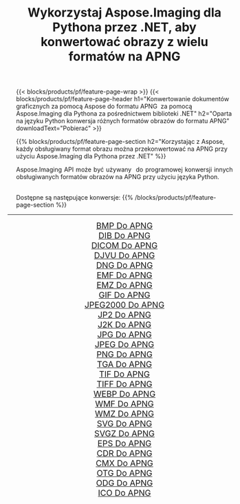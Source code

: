 ﻿---
title: Wykorzystaj Aspose.Imaging dla Pythona przez .NET, aby konwertować obrazy z wielu formatów na APNG 
weight: 3920
url: /pl/python-net/conversion/to/apng/ 
lang: pl
langdirlevel: 2
locales: zh-hans,ja,it,ru,de,es,fr,nl,id,lt,pl,pt,vi,tr,ko,zh-hant,ar,hi,th,sv,cs,uk,he
description: Możesz użyć Aspose.Imaging dla Pythona za pośrednictwem biblioteki .NET, aby przekonwertować z różnych formatów na APNG
---

{{< blocks/products/pf/feature-page-wrap >}}
{{< blocks/products/pf/feature-page-header h1="Konwertowanie dokumentów graficznych za pomocą Aspose do formatu APNG  za pomocą Aspose.Imaging dla Pythona za pośrednictwem biblioteki .NET" h2="Oparta na języku Python konwersja różnych formatów obrazów do formatu APNG" downloadText="Pobierać" >}}


{{% blocks/products/pf/feature-page-section  h2="Korzystając z Aspose, każdy obsługiwany format obrazu można przekonwertować na APNG przy użyciu Aspose.Imaging dla Pythona przez .NET" %}}
<p align=justify>Aspose.Imaging API może być używany  do programowej konwersji innych obsługiwanych formatów obrazów na APNG przy użyciu języka Python.</p>
<br/>
Dostępne są następujące konwersje:
{{% /blocks/products/pf/feature-page-section %}}
<div class="container-fluid productfamilypage bg-gray">
    <div class="convertypes bg-gray agp-content section">
        <div class="container">
		<hr style="margin-left:-20px;"/>
		<div class="row other-converters" style="gap: 10px;font-size: 19px;text-align:center;">
		    <div class='col-md-2 other-converter remove-lp remove-rp'><a href="/imaging/pl/python-net/conversion/bmp-to-apng/" style="padding:15px;">BMP Do APNG</a></div>
<div class='col-md-2 other-converter remove-lp remove-rp'><a href="/imaging/pl/python-net/conversion/dib-to-apng/" style="padding:15px;">DIB Do APNG</a></div>
<div class='col-md-2 other-converter remove-lp remove-rp'><a href="/imaging/pl/python-net/conversion/dicom-to-apng/" style="padding:15px;">DICOM Do APNG</a></div>
<div class='col-md-2 other-converter remove-lp remove-rp'><a href="/imaging/pl/python-net/conversion/djvu-to-apng/" style="padding:15px;">DJVU Do APNG</a></div>
<div class='col-md-2 other-converter remove-lp remove-rp'><a href="/imaging/pl/python-net/conversion/dng-to-apng/" style="padding:15px;">DNG Do APNG</a></div>
<div class='col-md-2 other-converter remove-lp remove-rp'><a href="/imaging/pl/python-net/conversion/emf-to-apng/" style="padding:15px;">EMF Do APNG</a></div>
<div class='col-md-2 other-converter remove-lp remove-rp'><a href="/imaging/pl/python-net/conversion/emz-to-apng/" style="padding:15px;">EMZ Do APNG</a></div>
<div class='col-md-2 other-converter remove-lp remove-rp'><a href="/imaging/pl/python-net/conversion/gif-to-apng/" style="padding:15px;">GIF Do APNG</a></div>
<div class='col-md-2 other-converter remove-lp remove-rp'><a href="/imaging/pl/python-net/conversion/jpeg2000-to-apng/" style="padding:15px;">JPEG2000 Do APNG</a></div>
<div class='col-md-2 other-converter remove-lp remove-rp'><a href="/imaging/pl/python-net/conversion/jp2-to-apng/" style="padding:15px;">JP2 Do APNG</a></div>
<div class='col-md-2 other-converter remove-lp remove-rp'><a href="/imaging/pl/python-net/conversion/j2k-to-apng/" style="padding:15px;">J2K Do APNG</a></div>
<div class='col-md-2 other-converter remove-lp remove-rp'><a href="/imaging/pl/python-net/conversion/jpg-to-apng/" style="padding:15px;">JPG Do APNG</a></div>
<div class='col-md-2 other-converter remove-lp remove-rp'><a href="/imaging/pl/python-net/conversion/jpeg-to-apng/" style="padding:15px;">JPEG Do APNG</a></div>
<div class='col-md-2 other-converter remove-lp remove-rp'><a href="/imaging/pl/python-net/conversion/png-to-apng/" style="padding:15px;">PNG Do APNG</a></div>
<div class='col-md-2 other-converter remove-lp remove-rp'><a href="/imaging/pl/python-net/conversion/tga-to-apng/" style="padding:15px;">TGA Do APNG</a></div>
<div class='col-md-2 other-converter remove-lp remove-rp'><a href="/imaging/pl/python-net/conversion/tif-to-apng/" style="padding:15px;">TIF Do APNG</a></div>
<div class='col-md-2 other-converter remove-lp remove-rp'><a href="/imaging/pl/python-net/conversion/tiff-to-apng/" style="padding:15px;">TIFF Do APNG</a></div>
<div class='col-md-2 other-converter remove-lp remove-rp'><a href="/imaging/pl/python-net/conversion/webp-to-apng/" style="padding:15px;">WEBP Do APNG</a></div>
<div class='col-md-2 other-converter remove-lp remove-rp'><a href="/imaging/pl/python-net/conversion/wmf-to-apng/" style="padding:15px;">WMF Do APNG</a></div>
<div class='col-md-2 other-converter remove-lp remove-rp'><a href="/imaging/pl/python-net/conversion/wmz-to-apng/" style="padding:15px;">WMZ Do APNG</a></div>
<div class='col-md-2 other-converter remove-lp remove-rp'><a href="/imaging/pl/python-net/conversion/svg-to-apng/" style="padding:15px;">SVG Do APNG</a></div>
<div class='col-md-2 other-converter remove-lp remove-rp'><a href="/imaging/pl/python-net/conversion/svgz-to-apng/" style="padding:15px;">SVGZ Do APNG</a></div>
<div class='col-md-2 other-converter remove-lp remove-rp'><a href="/imaging/pl/python-net/conversion/eps-to-apng/" style="padding:15px;">EPS Do APNG</a></div>
<div class='col-md-2 other-converter remove-lp remove-rp'><a href="/imaging/pl/python-net/conversion/cdr-to-apng/" style="padding:15px;">CDR Do APNG</a></div>
<div class='col-md-2 other-converter remove-lp remove-rp'><a href="/imaging/pl/python-net/conversion/cmx-to-apng/" style="padding:15px;">CMX Do APNG</a></div>
<div class='col-md-2 other-converter remove-lp remove-rp'><a href="/imaging/pl/python-net/conversion/otg-to-apng/" style="padding:15px;">OTG Do APNG</a></div>
<div class='col-md-2 other-converter remove-lp remove-rp'><a href="/imaging/pl/python-net/conversion/odg-to-apng/" style="padding:15px;">ODG Do APNG</a></div>
<div class='col-md-2 other-converter remove-lp remove-rp'><a href="/imaging/pl/python-net/conversion/ico-to-apng/" style="padding:15px;">ICO Do APNG</a></div>
                </div>
        </div>
    </div>
</div>
<br/>


